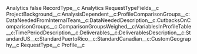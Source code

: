 <?xml version="1.0" encoding="UTF-8"?>
<CustomMetadata xmlns="http://soap.sforce.com/2006/04/metadata" xmlns:xsi="http://www.w3.org/2001/XMLSchema-instance" xmlns:xsd="http://www.w3.org/2001/XMLSchema">
    <label>Analytics</label>
    <protected>false</protected>
    <values>
        <field>RecordType__c</field>
        <value xsi:type="xsd:string">Analytics</value>
    </values>
    <values>
        <field>RequestTypeFields__c</field>
        <value xsi:type="xsd:string">ProjectBackground__c:AnalysisDependent__c:ProfileComparisonGroups__c:DataNeededFromInternalTeam__c:DataNeededDescription__c:CutbacksOnComparisonGroups__c:ComparisonGroupsWeighed__c:VariablesInProfileTable__c:TimePeriodDescription__c:Deliverables__c:DeliverablesDescription__c:StandardUS__c:StandardPuertoRico__c:StandardCanadian__c:CustomGeography__c</value>
    </values>
    <values>
        <field>RequestType__c</field>
        <value xsi:type="xsd:string">Profile__c</value>
    </values>
</CustomMetadata>
